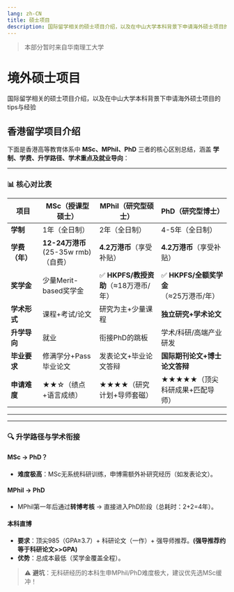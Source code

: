 ```yaml
---
lang: zh-CN
title: 硕士项目
description: 国际留学相关的硕士项目介绍，以及在中山大学本科背景下申请海外硕士项目的tips与经验
---
```


> 本部分暂时来自华南理工大学

# 境外硕士项目
国际留学相关的硕士项目介绍，以及在中山大学本科背景下申请海外硕士项目的tips与经验
## 香港留学项目介绍

下面是香港高等教育体系中 **MSc、MPhil、PhD** 三者的核心区别总结，涵盖 **学制、学费、升学路径、学术重点及就业导向**：

------

### 📊 **核心对比表**

| **项目**       | **MSc（授课型硕士）**               | **MPhil（研究型硕士）**              | **PhD（研究型博士）**                  |
| -------------- | ----------------------------------- | ------------------------------------ | -------------------------------------- |
| **学制**       | 1年（全日制）                       | 2年（全日制）                        | 4-5年（全日制）                        |
| **学费（年）** | **12-24万港币**(25-35w rmb)（自费） | **4.2万港币**（享受补贴）            | **4.2万港币**（享受补贴）              |
| **奖学金**     | 少量Merit-based奖学金               | ✅ **HKPFS/教授资助**（≈18万港币/年） | ✅ **HKPFS/全额奖学金**（≈25万港币/年） |
| **学术形式**   | 课程+考试/论文                      | 研究为主+少量课程                    | **独立研究+学术论文**                  |
| **升学导向**   | 就业                                | 衔接PhD的跳板                        | 学术/科研/高端产业研发                 |
| **毕业要求**   | 修满学分+Pass毕业论文               | 发表论文+毕业论文答辩                | **国际期刊论文+博士论文答辩**          |
| **申请难度**   | ★★☆（绩点+语言成绩）                | ★★★★（研究计划+导师套磁）            | ★★★★★（顶尖科研成果+匹配导师）         |

------



------

### 🔍 **升学路径与学术衔接**

#### **MSc → PhD？**

- **难度极高**：MSc无系统科研训练，申博需额外补研究经历（如发表论文）。

#### **MPhil → PhD**

- MPhil第一年后通过**转博考核** → 直接进入PhD阶段（总耗时：2+2=4年）。

#### **本科直博**

- **要求**：顶尖985（GPA≥3.7）+ 科研论文（一作）+ 强导师推荐。**(强导推荐约等于科研论文>>GPA)** 
- **优势**：总成本最低（奖学金覆盖全程）。

> ⚠️ **避坑**：无科研经历的本科生申MPhil/PhD难度极大，建议优先选MSc缓冲！

